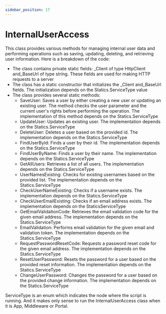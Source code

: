 ```yaml
---
sidebar_position: 17
---
```

# InternalUserAccess

This class provides various methods for managing internal user data and performing operations such as saving, updating, deleting, and retrieving user information.
Here is a breakdown of the code:

- The class contains private static fields: _Client of type HttpClient and_BaseUrl of type string. These fields are used for making HTTP requests to a server
- The class has a static constructor that initializes the _Client and_BaseUrl fields. The initialization depends on the Statics.ServiceType value
- The class provides several static methods:
  - SaveUser: Saves a user by either creating a new user or updating an existing user. The method checks the user parameter and the current user's rights before performing the operation. The implementation of this method depends on the Statics.ServiceType
  - UpdateUser: Updates an existing user. The implementation depends on the Statics.ServiceType
  - DeleteUser: Deletes a user based on the provided id. The implementation depends on the Statics.ServiceType
  - FindUserById: Finds a user by their id. The implementation depends on the Statics.ServiceType
  - FindUserByName: Finds a user by their name. The implementation depends on the Statics.ServiceType
  - GetAllUsers: Retrieves a list of all users. The implementation depends on the Statics.ServiceType
  - UserNamesExisting: Checks for existing usernames based on the provided list. The implementation depends on the Statics.ServiceType
  - CheckUserNameExisting: Checks if a username exists. The implementation depends on the Statics.ServiceType
  - CheckUserEmailExisting: Checks if an email address exists. The implementation depends on the StaticsServiceType
  - GetEmailValidationCode: Retrieves the email validation code for the given email address. The implementation depends on the Statics.ServiceType
  - EmailValidation: Performs email validation for the given email and validation token. The implementation depends on the Statics.ServiceType
  - RequestPasswordResetCode: Requests a password reset code for the given email address. The implementation depends on the Statics.ServiceType
  - ResetUserPassword: Resets the password for a user based on the provided reset information. The implementation depends on the Statics.ServiceType
  - ChangeUserPassword: Changes the password for a user based on the provided change information. The implementation depends on the Statics.ServiceType

ServiceType is an enum which indicates the node where the script is running. And it makes only sense to run the InternalUserAccess class when it is App, Middleware or Portal.
